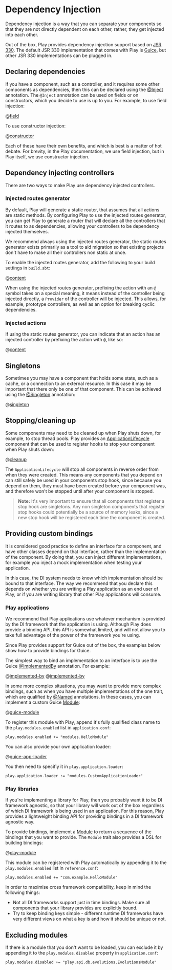<!--- Copyright (C) 2009-2015 Typesafe Inc. <http://www.typesafe.com> -->
# Dependency Injection

Dependency injection is a way that you can separate your components so that they are not directly dependent on each other, rather, they get injected into each other.

Out of the box, Play provides dependency injection support based on [JSR 330](https://jcp.org/en/jsr/detail?id=330).  The default JSR 330 implementation that comes with Play is [Guice](https://github.com/google/guice), but other JSR 330 implementations can be plugged in.

## Declaring dependencies

If you have a component, such as a controller, and it requires some other components as dependencies, then this can be declared using the [@Inject](http://docs.oracle.com/javaee/6/api/javax/inject/Inject.html) annotation.  The `@Inject` annotation can be used on fields or on constructors, which you decide to use is up to you.  For example, to use field injection:

@[field](code/javaguide/advanced/di/field/MyComponent.java)

To use constructor injection:

@[constructor](code/javaguide/advanced/di/constructor/MyComponent.java)

Each of these have their own benefits, and which is best is a matter of hot debate.  For brevity, in the Play documentation, we use field injection, but in Play itself, we use constructor injection.

## Dependency injecting controllers

There are two ways to make Play use dependency injected controllers.

### Injected routes generator

By default, Play will generate a static router, that assumes that all actions are static methods.  By configuring Play to use the injected routes generator, you can get Play to generate a router that will declare all the controllers that it routes to as dependencies, allowing your controllers to be dependency injected themselves.

We recommend always using the injected routes generator, the static routes generator exists primarily as a tool to aid migration so that existing projects don't have to make all their controllers non static at once.

To enable the injected routes generator, add the following to your build settings in `build.sbt`:

@[content](code/injected.sbt)

When using the injected routes generator, prefixing the action with an `@` symbol takes on a special meaning, it means instead of the controller being injected directly, a `Provider` of the controller will be injected.  This allows, for example, prototype controllers, as well as an option for breaking cyclic dependencies.

### Injected actions

If using the static routes generator, you can indicate that an action has an injected controller by prefixing the action with `@`, like so:

@[content](code/javaguide.advanced.di.routes)

## Singletons

Sometimes you may have a component that holds some state, such as a cache, or a connection to an external resource.  In this case it may be important that there only be one of that component.  This can be achieved using the [@Singleton](http://docs.oracle.com/javaee/6/api/javax/inject/Singleton.html) annotation:

@[singleton](code/javaguide/advanced/di/CurrentSharePrice.java)

## Stopping/cleaning up

Some components may need to be cleaned up when Play shuts down, for example, to stop thread pools.  Play provides an [ApplicationLifecycle](api/java/play/inject/ApplicationLifecycle.html) component that can be used to register hooks to stop your component when Play shuts down:

@[cleanup](code/javaguide/advanced/di/MessageQueueConnection.java)


The `ApplicationLifecycle` will stop all components in reverse order from when they were created.  This means any components that you depend on can still safely be used in your components stop hook, since because you depend on them, they must have been created before your component was, and therefore won't be stopped until after your component is stopped.

> **Note:** It's very important to ensure that all components that register a stop hook are singletons.  Any non singleton components that register stop hooks could potentially be a source of memory leaks, since a new stop hook will be registered each time the component is created.

## Providing custom bindings

It is considered good practice to define an interface for a component, and have other classes depend on that interface, rather than the implementation of the component.  By doing that, you can inject different implementations, for example you inject a mock implementation when testing your application.

In this case, the DI system needs to know which implementation should be bound to that interface.  The way we recommend that you declare this depends on whether you are writing a Play application as an end user of Play, or if you are writing library that other Play applications will consume.

### Play applications

We recommend that Play applications use whatever mechanism is provided by the DI framework that the application is using.  Although Play does provide a binding API, this API is somewhat limited, and will not allow you to take full advantage of the power of the framework you're using.

Since Play provides support for Guice out of the box, the examples below show how to provide bindings for Guice.

The simplest way to bind an implementation to an interface is to use the Guice [@ImplementedBy](http://google.github.io/guice/api-docs/latest/javadoc/index.html?com/google/inject/ImplementedBy.html) annotation.  For example:

@[implemented-by](code/javaguide/advanced/di/Hello.java)
@[implemented-by](code/javaguide/advanced/di/EnglishHello.java)

In some more complex situations, you may want to provide more complex bindings, such as when you have multiple implementations of the one trait, which are qualified by [@Named](http://docs.oracle.com/javaee/6/api/javax/inject/Named.html) annotations.  In these cases, you can implement a custom Guice [Module](http://google.github.io/guice/api-docs/latest/javadoc/index.html?com/google/inject/Module.html):

@[guice-module](code/javaguide/advanced/di/guice/HelloModule.java)

To register this module with Play, append it's fully qualified class name to the `play.modules.enabled` list in `application.conf`:

    play.modules.enabled += "modules.HelloModule"

You can also provide your own application loader:

@[guice-app-loader](code/javaguide/advanced/di/guice/CustomApplicationLoader.java)

You then need to specifiy it in `play.application.loader`:

    play.application.loader := "modules.CustomApplicationLoader"

### Play libraries

If you're implementing a library for Play, then you probably want it to be DI framework agnostic, so that your library will work out of the box regardless of which DI framework is being used in an application.  For this reason, Play provides a lightweight binding API for providing bindings in a DI framework agnostic way.

To provide bindings, implement a [Module](api/scala/index.html#play.api.inject.Module) to return a sequence of the bindings that you want to provide.  The `Module` trait also provides a DSL for building bindings:

@[play-module](code/javaguide/advanced/di/playlib/HelloModule.java)

This module can be registered with Play automatically by appending it to the `play.modules.enabled` list in `reference.conf`:

    play.modules.enabled += "com.example.HelloModule"

In order to maximise cross framework compatibility, keep in mind the following things:

* Not all DI frameworks support just in time bindings. Make sure all components that your library provides are explicitly bound.
* Try to keep binding keys simple - different runtime DI frameworks have very different views on what a key is and how it should be unique or not.

## Excluding modules

If there is a module that you don't want to be loaded, you can exclude it by appending it to the `play.modules.disabled` property in `application.conf`:

    play.modules.disabled += "play.api.db.evolutions.EvolutionsModule"
